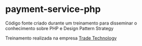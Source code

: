 # payment-service-php

Código fonte criado durante um treinamento para disseminar o conhecimento sobre PHP e Design Pattern Strategy

Treinamento realizada na empresa [Trade Technology](http://www.tradetechnology.com.br/)
